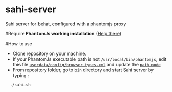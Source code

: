 # sahi-server
Sahi server for behat, configured with a phantomjs proxy

#Require 
__PhantomJs working installation__ ([Help there](https://gist.github.com/yoanm/7777b571acffe9491ad7))

#How to use
 + Clone repository on your machine.
 + If your PhantomJs executable path is not `/usr/local/bin/phantomjs`, edit this file [`userdata/config/browser_types.xml`](https://github.com/yoanm/sahi-server/blob/master/userdata/config/browser_types.xml) and update the [`path node`](https://github.com/yoanm/sahi-server/blob/master/userdata/config/browser_types.xml#L6)
 + From repository folder, go to `bin` directory and start Sahi server by typing : 
```shell
  ./sahi.sh
```
